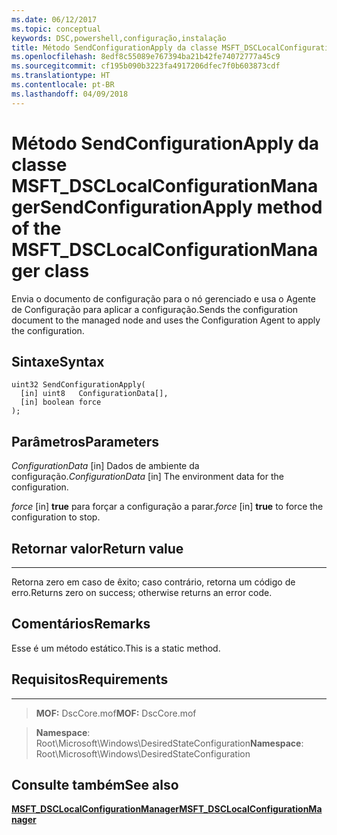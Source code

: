 ```yaml
---
ms.date: 06/12/2017
ms.topic: conceptual
keywords: DSC,powershell,configuração,instalação
title: Método SendConfigurationApply da classe MSFT_DSCLocalConfigurationManager
ms.openlocfilehash: 8edf8c55089e767394ba21b42fe74072777a45c9
ms.sourcegitcommit: cf195b090b3223fa4917206dfec7f0b603873cdf
ms.translationtype: HT
ms.contentlocale: pt-BR
ms.lasthandoff: 04/09/2018
---
```

# <a name="sendconfigurationapply-method-of-the-msftdsclocalconfigurationmanager-class"></a><span data-ttu-id="9866f-103">Método SendConfigurationApply da classe MSFT_DSCLocalConfigurationManager</span><span class="sxs-lookup"><span data-stu-id="9866f-103">SendConfigurationApply method of the MSFT_DSCLocalConfigurationManager class</span></span>

<span data-ttu-id="9866f-104">Envia o documento de configuração para o nó gerenciado e usa o Agente de Configuração para aplicar a configuração.</span><span class="sxs-lookup"><span data-stu-id="9866f-104">Sends the configuration document to the managed node and uses the Configuration Agent to apply the configuration.</span></span>

<a name="syntax"></a><span data-ttu-id="9866f-105">Sintaxe</span><span class="sxs-lookup"><span data-stu-id="9866f-105">Syntax</span></span>
------

```mof
uint32 SendConfigurationApply(
  [in] uint8   ConfigurationData[],
  [in] boolean force
);
```

<a name="parameters"></a><span data-ttu-id="9866f-106">Parâmetros</span><span class="sxs-lookup"><span data-stu-id="9866f-106">Parameters</span></span>
----------

<span data-ttu-id="9866f-107">*ConfigurationData* \[in\] Dados de ambiente da configuração.</span><span class="sxs-lookup"><span data-stu-id="9866f-107">*ConfigurationData* \[in\] The environment data for the configuration.</span></span>

<span data-ttu-id="9866f-108">*force* \[in\] **true** para forçar a configuração a parar.</span><span class="sxs-lookup"><span data-stu-id="9866f-108">*force* \[in\] **true** to force the configuration to stop.</span></span>

## <a name="return-value"></a><span data-ttu-id="9866f-109">Retornar valor</span><span class="sxs-lookup"><span data-stu-id="9866f-109">Return value</span></span>
------------

<span data-ttu-id="9866f-110">Retorna zero em caso de êxito; caso contrário, retorna um código de erro.</span><span class="sxs-lookup"><span data-stu-id="9866f-110">Returns zero on success; otherwise returns an error code.</span></span>

## <a name="remarks"></a><span data-ttu-id="9866f-111">Comentários</span><span class="sxs-lookup"><span data-stu-id="9866f-111">Remarks</span></span>

<span data-ttu-id="9866f-112">Esse é um método estático.</span><span class="sxs-lookup"><span data-stu-id="9866f-112">This is a static method.</span></span>

## <a name="requirements"></a><span data-ttu-id="9866f-113">Requisitos</span><span class="sxs-lookup"><span data-stu-id="9866f-113">Requirements</span></span>
------------
><span data-ttu-id="9866f-114">**MOF:** DscCore.mof</span><span class="sxs-lookup"><span data-stu-id="9866f-114">**MOF:** DscCore.mof</span></span>

><span data-ttu-id="9866f-115">**Namespace**: Root\Microsoft\Windows\DesiredStateConfiguration</span><span class="sxs-lookup"><span data-stu-id="9866f-115">**Namespace**: Root\Microsoft\Windows\DesiredStateConfiguration</span></span>


## <a name="see-also"></a><span data-ttu-id="9866f-116">Consulte também</span><span class="sxs-lookup"><span data-stu-id="9866f-116">See also</span></span>


[<span data-ttu-id="9866f-117">**MSFT_DSCLocalConfigurationManager**</span><span class="sxs-lookup"><span data-stu-id="9866f-117">**MSFT_DSCLocalConfigurationManager**</span></span>](msft-dsclocalconfigurationmanager.md)